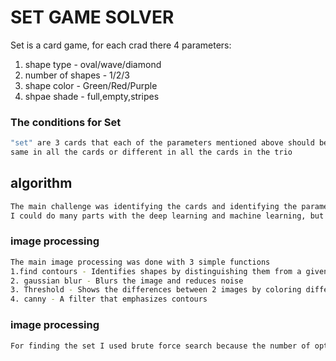 # SET GAME SOLVER

Set is a card game, for each crad there 4 parameters:
1. shape type - oval/wave/diamond
2. number of shapes - 1/2/3
3. shape color - Green/Red/Purple
4. shpae shade - full,empty,stripes

### The conditions for Set
```bash
"set" are 3 cards that each of the parameters mentioned above should be the 
same in all the cards or different in all the cards in the trio
```




## algorithm 
```bash
The main challenge was identifying the cards and identifying the parameters on each card.
I could do many parts with the deep learning and machine learning, but the goal of the project was to learn image processing in general and openCV in particular
```

### image processing
```bash
The main image processing was done with 3 simple functions
1.find contours - Identifies shapes by distinguishing them from a given filter
2. gaussian blur - Blurs the image and reduces noise 
3. Threshold - Shows the differences between 2 images by coloring different pixels in white (255) and identical pixels in black (0)
4. canny - A filter that emphasizes contours
```

### image processing
```bash
For finding the set I used brute force search because the number of options is not large - 12 choose 3 = 220.
```
